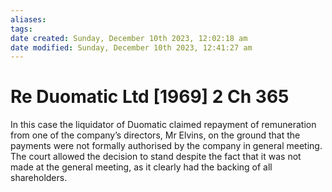 ```yaml
---
aliases: 
tags: 
date created: Sunday, December 10th 2023, 12:02:18 am
date modified: Sunday, December 10th 2023, 12:41:27 am
---
```


# Re Duomatic Ltd [1969] 2 Ch 365

In this case the liquidator of Duomatic claimed repayment of remuneration from one of the company’s directors, Mr Elvins, on the ground that the payments were not formally authorised by the company in general meeting. The court allowed the decision to stand despite the fact that it was not made at the general meeting, as it clearly had the backing of all shareholders.
